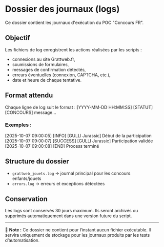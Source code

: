 # Dossier des journaux (logs)

Ce dossier contient les journaux d'exécution du POC "Concours FR".

## Objectif
Les fichiers de log enregistrent les actions réalisées par les scripts :
- connexions au site Grattweb.fr,
- soumissions de formulaires,
- messages de confirmation détectés,
- erreurs éventuelles (connexion, CAPTCHA, etc.),
- date et heure de chaque tentative.

## Format attendu
Chaque ligne de log suit le format :
[YYYY-MM-DD HH:MM:SS] [STATUT] [CONCOURS] message...

### Exemples :

[2025-10-07 09:00:05] [INFO] [GULLI Jurassic] Début de la participation
[2025-10-07 09:00:07] [SUCCESS] [GULLI Jurassic] Participation validée
[2025-10-07 09:00:08] [END] Process terminé

## Structure du dossier
- `grattweb_jouets.log` → journal principal pour les concours enfants/jouets
- `errors.log` → erreurs et exceptions détectées

## Conservation
Les logs sont conservés 30 jours maximum.
Ils seront archivés ou supprimés automatiquement dans une version future du script.

---

📘 **Note :** Ce dossier ne contient pour l’instant aucun fichier exécutable.
Il servira uniquement de stockage pour les journaux produits par les tests d’automatisation.
